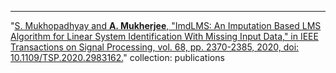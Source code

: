 ---
"[S. Mukhopadhyay and **A. Mukherjee**, "ImdLMS: An Imputation Based LMS Algorithm for Linear System Identification With Missing Input Data," in IEEE Transactions on Signal Processing, vol. 68, pp. 2370-2385, 2020, doi: 10.1109/TSP.2020.2983162.](https://ieeexplore.ieee.org/document/9050565)"
collection: publications
